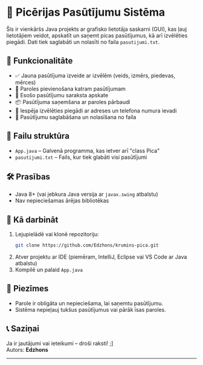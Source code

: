 # 🍕 Picērijas Pasūtījumu Sistēma

Šis ir vienkāršs Java projekts ar grafisko lietotāja saskarni (GUI), kas ļauj lietotājiem veidot, apskatīt un saņemt picas pasūtījumus, kā arī izvēlēties piegādi. Dati tiek saglabāti un nolasīti no faila `pasutijumi.txt`.

## 🔧 Funkcionalitāte

- ✅ Jauna pasūtījuma izveide ar izvēlēm (veids, izmērs, piedevas, mērces)
- 🔐 Paroles pievienošana katram pasūtījumam
- 📄 Esošo pasūtījumu saraksta apskate
- 📦 Pasūtījuma saņemšana ar paroles pārbaudi
- 🚚 Iespēja izvēlēties piegādi ar adreses un telefona numura ievadi
- 💾 Pasūtījumu saglabāšana un nolasīšana no faila

## 📂 Failu struktūra

- `App.java` – Galvenā programma, kas ietver arī "class Pica"
- `pasutijumi.txt` – Fails, kur tiek glabāti visi pasūtījumi

## 🛠️ Prasības

- Java 8+ (vai jebkura Java versija ar `javax.swing` atbalstu)
- Nav nepieciešamas ārējas bibliotēkas

## 🚀 Kā darbināt

1. Lejupielādē vai klonē repozitoriju:
    ```bash
    git clone https://github.com/Edzhons/krumins-pica.git
    ```
2. Atver projektu ar IDE (piemēram, IntelliJ, Eclipse vai VS Code ar Java atbalstu)
3. Kompilē un palaid `App.java`

## 📌 Piezīmes

- Parole ir obligāta un nepieciešama, lai saņemtu pasūtījumu.
- Sistēma nepieļauj tukšus pasūtījumus vai pārāk īsas paroles.

## 📞 Saziņai

Ja ir jautājumi vai ieteikumi – droši raksti! ;]  
Autors: **Edzhons**

---